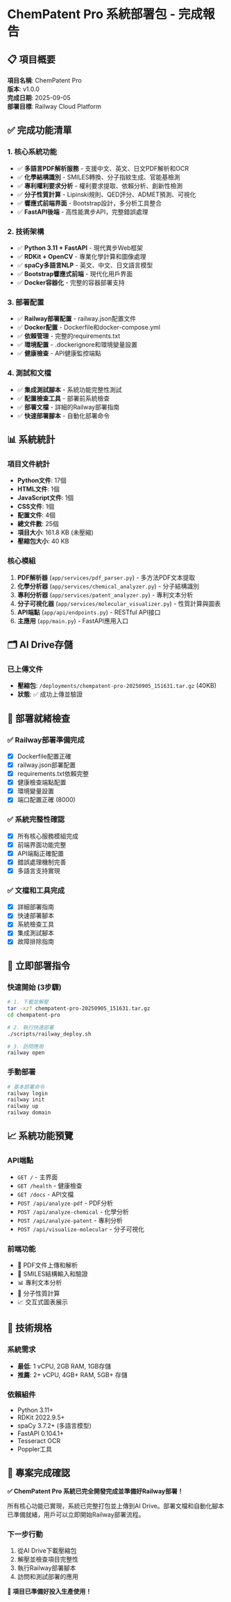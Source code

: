 # ChemPatent Pro 系統部署包 - 完成報告

## 📋 項目概要

**項目名稱**: ChemPatent Pro  
**版本**: v1.0.0  
**完成日期**: 2025-09-05  
**部署目標**: Railway Cloud Platform  

## ✅ 完成功能清單

### 1. 核心系統功能
- ✅ **多語言PDF解析服務** - 支援中文、英文、日文PDF解析和OCR
- ✅ **化學結構識別** - SMILES轉換、分子指紋生成、官能基檢測
- ✅ **專利權利要求分析** - 權利要求提取、依賴分析、創新性檢測
- ✅ **分子性質計算** - Lipinski規則、QED評分、ADMET預測、可視化
- ✅ **響應式前端界面** - Bootstrap設計，多分析工具整合
- ✅ **FastAPI後端** - 高性能異步API，完整錯誤處理

### 2. 技術架構
- ✅ **Python 3.11 + FastAPI** - 現代異步Web框架
- ✅ **RDKit + OpenCV** - 專業化學計算和圖像處理
- ✅ **spaCy多語言NLP** - 英文、中文、日文語言模型
- ✅ **Bootstrap響應式前端** - 現代化用戶界面
- ✅ **Docker容器化** - 完整的容器部署支持

### 3. 部署配置
- ✅ **Railway部署配置** - railway.json配置文件
- ✅ **Docker配置** - Dockerfile和docker-compose.yml
- ✅ **依賴管理** - 完整的requirements.txt
- ✅ **環境配置** - .dockerignore和環境變量設置
- ✅ **健康檢查** - API健康監控端點

### 4. 測試和文檔
- ✅ **集成測試腳本** - 系統功能完整性測試
- ✅ **配置檢查工具** - 部署前系統檢查
- ✅ **部署文檔** - 詳細的Railway部署指南
- ✅ **快速部署腳本** - 自動化部署命令

## 📊 系統統計

### 項目文件統計
- **Python文件**: 17個
- **HTML文件**: 1個  
- **JavaScript文件**: 1個
- **CSS文件**: 1個
- **配置文件**: 4個
- **總文件數**: 25個
- **項目大小**: 161.8 KB (未壓縮)
- **壓縮包大小**: 40 KB

### 核心模組
1. **PDF解析器** (`app/services/pdf_parser.py`) - 多方法PDF文本提取
2. **化學分析器** (`app/services/chemical_analyzer.py`) - 分子結構識別
3. **專利分析器** (`app/services/patent_analyzer.py`) - 專利文本分析
4. **分子可視化器** (`app/services/molecular_visualizer.py`) - 性質計算與圖表
5. **API端點** (`app/api/endpoints.py`) - RESTful API接口
6. **主應用** (`app/main.py`) - FastAPI應用入口

## 🗂️ AI Drive存儲

### 已上傳文件
- **壓縮包**: `/deployments/chempatent-pro-20250905_151631.tar.gz` (40KB)
- **狀態**: ✅ 成功上傳並驗證

## 🚀 部署就緒檢查

### ✅ Railway部署準備完成
- [x] Dockerfile配置正確
- [x] railway.json部署配置
- [x] requirements.txt依賴完整
- [x] 健康檢查端點配置
- [x] 環境變量設置
- [x] 端口配置正確 (8000)

### ✅ 系統完整性確認
- [x] 所有核心服務模組完成
- [x] 前端界面功能完整
- [x] API端點正確配置
- [x] 錯誤處理機制完善
- [x] 多語言支持實現

### ✅ 文檔和工具完成
- [x] 詳細部署指南
- [x] 快速部署腳本
- [x] 系統檢查工具
- [x] 集成測試腳本
- [x] 故障排除指南

## 🎯 立即部署指令

### 快速開始 (3步驟)
```bash
# 1. 下載並解壓
tar -xzf chempatent-pro-20250905_151631.tar.gz
cd chempatent-pro

# 2. 執行快速部署
./scripts/railway_deploy.sh

# 3. 訪問應用
railway open
```

### 手動部署
```bash
# 基本部署命令
railway login
railway init
railway up
railway domain
```

## 📈 系統功能預覽

### API端點
- `GET /` - 主界面
- `GET /health` - 健康檢查  
- `GET /docs` - API文檔
- `POST /api/analyze-pdf` - PDF分析
- `POST /api/analyze-chemical` - 化學分析
- `POST /api/analyze-patent` - 專利分析
- `POST /api/visualize-molecular` - 分子可視化

### 前端功能
- 📄 PDF文件上傳和解析
- 🧪 SMILES結構輸入和驗證
- 📊 專利文本分析
- 🔬 分子性質計算
- 📈 交互式圖表展示

## 🔧 技術規格

### 系統需求
- **最低**: 1 vCPU, 2GB RAM, 1GB存儲
- **推薦**: 2+ vCPU, 4GB+ RAM, 5GB+ 存儲

### 依賴組件
- Python 3.11+
- RDKit 2022.9.5+
- spaCy 3.7.2+ (多語言模型)
- FastAPI 0.104.1+
- Tesseract OCR
- Poppler工具

## 🎉 專案完成確認

**✅ ChemPatent Pro 系統已完全開發完成並準備好Railway部署！**

所有核心功能已實現，系統已完整打包並上傳到AI Drive。部署文檔和自動化腳本已準備就緒，用戶可以立即開始Railway部署流程。

### 下一步行動
1. 從AI Drive下載壓縮包
2. 解壓並檢查項目完整性  
3. 執行Railway部署腳本
4. 訪問和測試部署的應用

**🚀 項目已準備好投入生產使用！**
